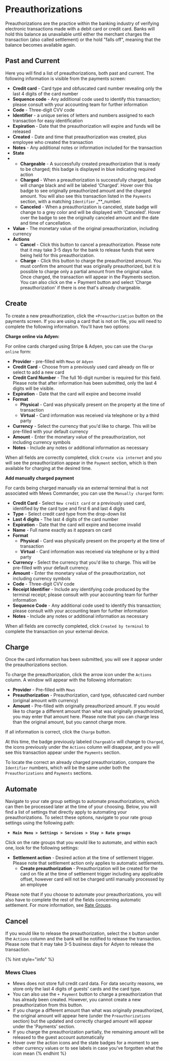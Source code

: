 # Preauthorizations

Preauthorizations are the practice within the banking industry of verifying electronic transactions made with a debit card or credit card. Banks will hold this balance as unavailable until either the merchant charges the transaction \(also called settlement\) or the hold "falls off", meaning that the balance becomes available again.

## Past and Current

Here you will find a list of preauthorizations, both past and current. The following information is visible from the payments screen:

* **Credit card** - Card type and obfuscated card number revealing only the last 4 digits of the card number
* **Sequence code** - Any additional code used to identify this transaction; please consult with your accounting team for further information
* **Code** - Three-digit CVV code
* **Identifier** - a unique series of letters and numbers assigned to each transaction for easy identification
* **Expiration** - Date that the preauthorization will expire and funds will be released
* **Created** - Date and time that preauthorization was created, plus employee who created the transaction
* **Notes** - Any additional notes or information included for the transaction
* **State**
* * **Chargeable** - A successfully created preauthorization that is ready to be charged; this badge is displayed in blue indicating required action
  * **Charged** - When a preauthorization is successfully charged, badge will change black and will be labeled 'Charged'. Hover over this badge to see originally preauthorized amount and the charged amount. You will also see this transaction listed in the `Payments` section, with a matching `Identifier` _\*\*_number. 
  * **Canceled** - When a preauthorization is canceled, state badge will change to a grey color and will be displayed with 'Canceled'. Hover over the badge to see the originally canceled amount and the date and time of cancellation. 
* **Value** - The monetary value of the original preauthorization, including currency
* **Actions**
  * **Cancel** - Click this button to cancel a preauthorization. Please note that it may take 3-5 days for the bank to release funds that were being held for this preauthorization. 
  * **Charge** - Click this button to charge the preauthorized amount. You must confirm the amount that was originally preauthorized, but it is possible to charge only a partial amount from the original value. Once charged, the transaction will appear in the Payments section. You can also click on the + Payment button and select 'Charge preauthorization' if there is one that's already chargeable. 

## Create

To create a new preauthorization, click the `+Preauthorization` button on the payments screen. If you are using a card that is not on file, you will need to complete the following information. You'll have two options:

**Charge online via Adyen:**

For online cards charged using Stripe & Adyen, you can use the `Charge online` form:

* **Provider** - pre-filled with `Mews` or `Adyen`
* **Credit Card** - Choose from a previously used card already on file or select to add a new card
* **Credit Card Number** - The full 16-digit number is required for this field. Please note that after information has been submitted, only the last 4 digits will be visible.
* **Expiration** - Date that the card will expire and become invalid
* **Format**
  * **Physical** - Card was physically present on the property at the time of transaction
  * **Virtual** - Card information was received via telephone or by a third party
* **Currency** - Select the currency that you'd like to charge. This will be pre-filled with your default currency
* **Amount** - Enter the monetary value of the preauthorization, not including currency symbols
* **Notes** - Include any notes or additional information as necessary

When all fields are correctly completed, click `Create via internet` and you will see the preauthorization appear in the `Payment` section, which is then available for charging at the desired time.

**Add manually charged payment**

For cards being charged manually via an external terminal that is not associated with Mews Commander, you can use the `Manually charged` form:

* **Credit Card** - Select `New credit card` or a previously used card, identified by the card type and first 6 and last 4 digits
* **Type** - Select credit card type from the drop-down list
* **Last 4 digits** - The last 4 digits of the card number
* **Expiration** - Date that the card will expire and become invalid
* **Name** - Full name exactly as it appears on card
* **Format**
  * **Physical** - Card was physically present on the property at the time of transaction
  * **Virtual** - Card information was received via telephone or by a third party
* **Currency** - Select the currency that you'd like to charge. This will be pre-filled with your default currency.
* **Amount** - Enter the monetary value of the preauthorization, not including currency symbols
* **Code** - Three-digit CVV code
* **Receipt Identifier** - Include any identifying code produced by the terminal receipt; please consult with your accounting team for further information
* **Sequence Code** - Any additional code used to identify this transaction; please consult with your accounting team for further information
* **Notes** - Include any notes or additional information as necessary

When all fields are correctly completed, click `Created by terminal` to complete the transaction on your external device.

## Charge

Once the card information has been submitted, you will see it appear under the preauthorizations section.

To charge the preauthorization, click the arrow icon under the `Actions` column. A window will appear with the following information:

* **Provider** - Pre-filled with `Mews`
* **Preauthorization** - Preauthorization, card type, obfuscated card number \(original amount with currency\)
* **Amount** - Pre-filled with originally preauthorized amount. If you would like to charge a different amount than what was originally preauthorized, you may enter that amount here. Please note that you can charge less than the original amount, but you cannot charge more. 

If all information is correct, click the `Charge` button.

At this time, the badge previously labeled `Chargeable` will change to `Charged`, the icons previously under the `Actions` column will disappear, and you will see this transaction appear under the `Payments` section.

To locate the correct an already charged preauthorization, compare the `Identifier` numbers, which will be the same under both the `Preauthorizations` and `Payments` sections.

## Automate

Navigate to your rate group settings to automate preauthorizations, which can then be processed later at the time of your choosing. Below, you will find a list of settings that directly apply to automating your preauthorizations. To select these options, navigate to your rate group settings using the following path:

* **`Main Menu > Settings > Services > Stay > Rate groups`**

Click on the rate groups that you would like to automate, and within each one, look for the following settings:

* **Settlement action** - Desired action at the time of settlement trigger. Please note that settlement action only applies to automatic settlements.
  * **Create preauthorization** - Preauthorization will be created for the card on file at the time of settlement trigger including any applicable offset, however card will not be charged until manually processed by an employee

Please note that if you choose to automate your preauthorizations, you will also have to complete the rest of the fields concerning automatic settlement. For more information, see [Rate Groups](https://mews-systems.gitbook.io/guide/commander/settings/sales-settings/services/stay-services/rate-groups). 

## Cancel

If you would like to release the preauthorization, select the `X` button under the `Actions` column and the bank will be notified to release the transaction. Please note that it may take 3-5 business days for Adyen to release the transaction.

{% hint style="info" %}
### Mews Clues

* Mews does not store full credit card data. For data security reasons, we store only the last 4 digits of guests' cards and the card type.
* You can also use the `+ Payment` button to charge a preauthorization that has already been created. However, you cannot create a new preauthorization from this button.
* If you charge a different amount than what was originally preauthorized, the original amount will appear here \(under the `Preauthorizations` section\) but the updated and correctly charged amount will appear under the 'Payments' section.
* If you charge the preauthorization partially, the remaining amount will be released to the guest account automatically
* Hover over the action icons and the state badges for a moment to see other currency values or to see labels in case you've forgotten what the icon mean
{% endhint %}

